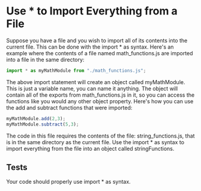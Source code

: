 # Use * to Import Everything from a File

Suppose you have a file and you wish to import all of its contents into the current file. This can be done with the import * as syntax. Here's an example where the contents of a file named math_functions.js are imported into a file in the same directory:

```javascript
import * as myMathModule from "./math_functions.js";
```

The above import statement will create an object called myMathModule. This is just a variable name, you can name it anything. The object will contain all of the exports from math_functions.js in it, so you can access the functions like you would any other object property. Here's how you can use the add and subtract functions that were imported:

```javascript
myMathModule.add(2,3);
myMathModule.subtract(5,3);
```

The code in this file requires the contents of the file: string_functions.js, that is in the same directory as the current file. Use the import * as syntax to import everything from the file into an object called stringFunctions.

## Tests

Your code should properly use import * as syntax.